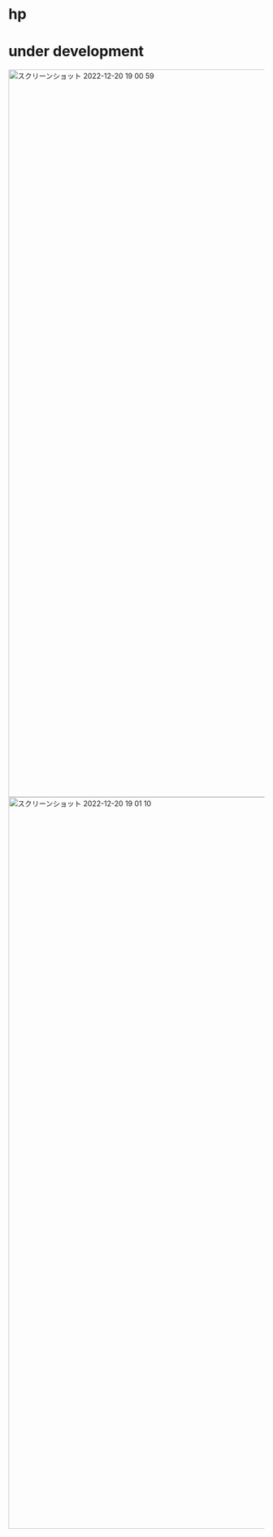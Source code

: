 # hp

# under development
<img width="1430" alt="スクリーンショット 2022-12-20 19 00 59" src="https://user-images.githubusercontent.com/72916511/208640131-de7156a8-9065-410b-9693-b9e13c85bada.png">
<img width="1438" alt="スクリーンショット 2022-12-20 19 01 10" src="https://user-images.githubusercontent.com/72916511/208640145-c91306c5-8d0e-459d-931a-0043738c6fe1.png">
